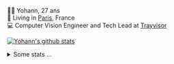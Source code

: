 <p>
  👨🏻 <bold>Yohann</bold>, 27 ans<br/>
  💼 Living in <a href="https://www.google.com/maps?q=paris">Paris</a>, France<br/>
  💻 Computer Vision Engineer and Tech Lead at <a href="https://trayvisor.com/">Trayvisor</a><br/>
</p>

<a href="https://github.com/anuraghazra/github-readme-stats"><img align="center" src="https://github-readme-stats-go94hl40s-yohann84l.vercel.app//api?username=yohann84L&show_icons=true&include_all_commits=true" alt="Yohann's github stats" /> </a>


<details>
  <summary>Some stats ...</summary><br/>
  

<!--START_SECTION:waka-->
![Code Time](http://img.shields.io/badge/Code%20Time-656%20hrs%2050%20mins-blue)

![Profile Views](http://img.shields.io/badge/Profile%20Views-0-blue)

**🐱 My GitHub Data** 

> 📦 440.6 kB Used in GitHub's Storage 
 > 
> 🏆 435 Contributions in the Year 2023
 > 
> 🚫 Not Opted to Hire
 > 
> 📜 24 Public Repositories 
 > 
> 🔑 21 Private Repositories 
 > 
**I'm an Early 🐤** 

```text
🌞 Morning                9485 commits        ████████░░░░░░░░░░░░░░░░░   31.64 % 
🌆 Daytime                16861 commits       ██████████████░░░░░░░░░░░   56.24 % 
🌃 Evening                3482 commits        ███░░░░░░░░░░░░░░░░░░░░░░   11.61 % 
🌙 Night                  154 commits         ░░░░░░░░░░░░░░░░░░░░░░░░░   00.51 % 
```
📅 **I'm Most Productive on Wednesday** 

```text
Monday                   5388 commits        ████░░░░░░░░░░░░░░░░░░░░░   17.97 % 
Tuesday                  5445 commits        █████░░░░░░░░░░░░░░░░░░░░   18.16 % 
Wednesday                6814 commits        ██████░░░░░░░░░░░░░░░░░░░   22.73 % 
Thursday                 6632 commits        ██████░░░░░░░░░░░░░░░░░░░   22.12 % 
Friday                   5326 commits        ████░░░░░░░░░░░░░░░░░░░░░   17.76 % 
Saturday                 140 commits         ░░░░░░░░░░░░░░░░░░░░░░░░░   00.47 % 
Sunday                   237 commits         ░░░░░░░░░░░░░░░░░░░░░░░░░   00.79 % 
```


📊 **This Week I Spent My Time On** 

```text
🕑︎ Time Zone: Europe/Paris

💬 Programming Languages: 
Python                   9 hrs 27 mins       ██████████████░░░░░░░░░░░   56.28 % 
JavaScript               2 hrs 48 mins       ████░░░░░░░░░░░░░░░░░░░░░   16.74 % 
Jupyter                  2 hrs 5 mins        ███░░░░░░░░░░░░░░░░░░░░░░   12.45 % 
SQL                      59 mins             █░░░░░░░░░░░░░░░░░░░░░░░░   05.90 % 
YAML                     44 mins             █░░░░░░░░░░░░░░░░░░░░░░░░   04.45 % 

🔥 Editors: 
PyCharm                  12 hrs 22 mins      ██████████████████░░░░░░░   73.68 % 
WebStorm                 2 hrs 50 mins       ████░░░░░░░░░░░░░░░░░░░░░   16.90 % 
VS Code                  1 hr 35 mins        ██░░░░░░░░░░░░░░░░░░░░░░░   09.42 % 

💻 Operating System: 
Mac                      16 hrs 48 mins      █████████████████████████   100.00 % 
```

**I Mostly Code in Python** 

```text
Python                   20 repos            ████████████░░░░░░░░░░░░░   50.00 % 
Jupyter Notebook         4 repos             ██░░░░░░░░░░░░░░░░░░░░░░░   10.00 % 
HTML                     2 repos             █░░░░░░░░░░░░░░░░░░░░░░░░   05.00 % 
JavaScript               2 repos             █░░░░░░░░░░░░░░░░░░░░░░░░   05.00 % 
Shell                    1 repo              █░░░░░░░░░░░░░░░░░░░░░░░░   02.50 % 
```




 Last Updated on 10/07/2023 02:00:24 UTC
<!--END_SECTION:waka-->
